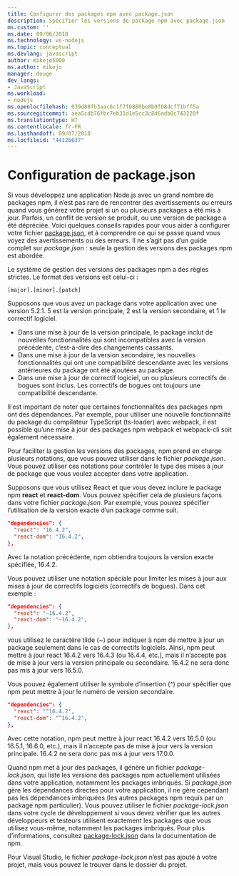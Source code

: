 ```yaml
---
title: Configurer des packages npm avec package.json
description: Spécifier les versions de package npm avec package.json
ms.custom: ''
ms.date: 09/06/2018
ms.technology: vs-nodejs
ms.topic: conceptual
ms.devlang: javascript
author: mikejo5000
ms.author: mikejo
manager: douge
dev_langs:
- JavaScript
ms.workload:
- nodejs
ms.openlocfilehash: 039d88fb3aac6c1f7f0880be8b0f08dcf71bff5a
ms.sourcegitcommit: aea5cdb76fbc7eb31d1e5cc3c8d6adb0c743220f
ms.translationtype: HT
ms.contentlocale: fr-FR
ms.lasthandoff: 09/07/2018
ms.locfileid: "44126637"
---
```

# <a name="packagejson-configuration"></a>Configuration de package.json

Si vous développez une application Node.js avec un grand nombre de packages npm, il n’est pas rare de rencontrer des avertissements ou erreurs quand vous générez votre projet si un ou plusieurs packages a été mis à jour. Parfois, un conflit de version se produit, ou une version de package a été dépréciée. Voici quelques conseils rapides pour vous aider à configurer votre fichier [package.json](https://docs.npmjs.com/files/package.json), et à comprendre ce qui se passe quand vous voyez des avertissements ou des erreurs. Il ne s’agit pas d’un guide complet sur *package.json* : seule la gestion des versions des packages npm est abordée.

Le système de gestion des versions des packages npm a des règles strictes. Le format des versions est celui-ci :

    [major].[minor].[patch]

Supposons que vous avez un package dans votre application avec une version 5.2.1. 5 est la version principale, 2 est la version secondaire, et 1 le correctif logiciel.

* Dans une mise à jour de la version principale, le package inclut de nouvelles fonctionnalités qui sont incompatibles avec la version précédente, c’est-à-dire des changements cassants.
* Dans une mise à jour de la version secondaire, les nouvelles fonctionnalités qui ont une compatibilité descendante avec les versions antérieures du package ont été ajoutées au package.
* Dans une mise à jour de correctif logiciel, un ou plusieurs correctifs de bogues sont inclus. Les correctifs de bogues ont toujours une compatibilité descendante.

Il est important de noter que certaines fonctionnalités des packages npm ont des dépendances. Par exemple, pour utiliser une nouvelle fonctionnalité du package du compilateur TypeScript (ts-loader) avec webpack, il est possible qu’une mise à jour des packages npm webpack et webpack-cli soit également nécessaire.

Pour faciliter la gestion les versions des packages, npm prend en charge plusieurs notations, que vous pouvez utiliser dans le fichier *package.json*. Vous pouvez utiliser ces notations pour contrôler le type des mises à jour de package que vous voulez accepter dans votre application.

Supposons que vous utilisez React et que vous devez inclure le package npm **react** et **react-dom**. Vous pouvez spécifier cela de plusieurs façons dans votre fichier *package.json*. Par exemple, vous pouvez spécifier l’utilisation de la version exacte d’un package comme suit.

  ```json
  "dependencies": {
    "react": "16.4.2",
    "react-dom": "16.4.2",
  },
  ```

Avec la notation précédente, npm obtiendra toujours la version exacte spécifiée, 16.4.2.

Vous pouvez utiliser une notation spéciale pour limiter les mises à jour aux mises à jour de correctifs logiciels (correctifs de bogues). Dans cet exemple :

  ```json
  "dependencies": {
    "react": "~16.4.2",
    "react-dom": "~16.4.2",
  },
  ```

vous utilisez le caractère tilde (~) pour indiquer à npm de mettre à jour un package seulement dans le cas de correctifs logiciels. Ainsi, npm peut mettre à jour react 16.4.2 vers 16.4.3 (ou 16.4.4, etc.), mais il n’accepte pas de mise à jour vers la version principale ou secondaire. 16.4.2 ne sera donc pas mis à jour vers 16.5.0.

Vous pouvez également utiliser le symbole d’insertion (^) pour spécifier que npm peut mettre à jour le numéro de version secondaire.

  ```json
  "dependencies": {
    "react": "^16.4.2",
    "react-dom": "^16.4.2",
  },
  ```

Avec cette notation, npm peut mettre à jour react 16.4.2 vers 16.5.0 (ou 16.5.1, 16.6.0, etc.), mais il n’accepte pas de mise à jour vers la version principale. 16.4.2 ne sera donc pas mis à jour vers 17.0.0.

Quand npm met à jour des packages, il génère un fichier *package-lock.json*, qui liste les versions des packages npm actuellement utilisées dans votre application, notamment les packages imbriqués. Si *package.json* gère les dépendances directes pour votre application, il ne gère cependant pas les dépendances imbriquées (les autres packages npm requis par un package npm particulier). Vous pouvez utiliser le fichier *package-lock.json* dans votre cycle de développement si vous devez vérifier que les autres développeurs et testeurs utilisent exactement les packages que vous utilisez vous-même, notamment les packages imbriqués. Pour plus d’informations, consultez [package-lock.json](https://docs.npmjs.com/files/package-lock.json) dans la documentation de npm.

Pour Visual Studio, le fichier *package-lock.json* n’est pas ajouté à votre projet, mais vous pouvez le trouver dans le dossier du projet.